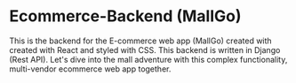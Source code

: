 # Ecommerce-Backend (MallGo)
This is the backend for the E-commerce web app (MallGo) created with created with React and styled with CSS.
This backend is written in Django (Rest API). Let's dive into the mall adventure with this complex functionality, multi-vendor ecommerce web app together.
